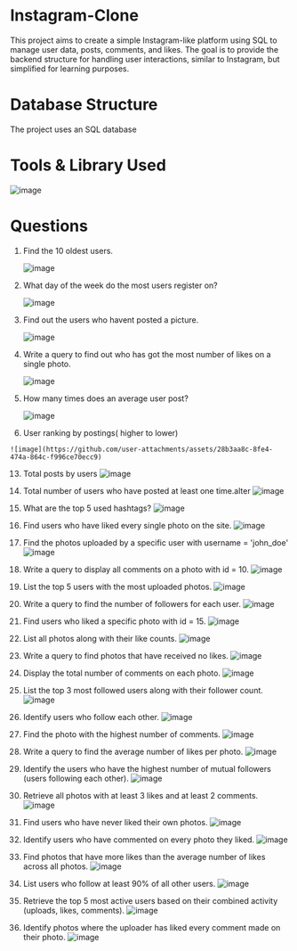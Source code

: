 # Instagram-Clone

This project aims to create a simple Instagram-like platform using SQL to manage user data, posts, comments, and likes. The goal is to provide the backend structure for handling user interactions, similar to Instagram, but simplified for learning purposes.

# Database Structure
The project uses an SQL database



# Tools & Library Used

![image](https://github.com/user-attachments/assets/863b5634-0d0f-4d33-a119-1ab53aa5c24b)

# Questions
1. Find the 10 oldest users.

   
   ![image](https://github.com/user-attachments/assets/02d8bda2-66d9-4530-bc45-f46ffb9fb6d0)
        
3. What day of the week do the most users register on?

   
   ![image](https://github.com/user-attachments/assets/c1d116e0-c2a3-4642-bac5-11e291e0cafe)

5. Find out the users who havent posted a picture.

   
   ![image](https://github.com/user-attachments/assets/685e860d-1e05-494e-86c1-1bb8fde00bac)

7. Write a query to find out who has got the most number of likes on a single photo.

   
   ![image](https://github.com/user-attachments/assets/c6fb1f34-f9ec-42bc-b06d-d3fff02ce29f)

9.  How many times does an average user post?

    
    ![image](https://github.com/user-attachments/assets/b7fa205f-0f81-438d-8d8c-2b8b015ac40d)

11.  User ranking by postings( higher to lower)
    
    ![image](https://github.com/user-attachments/assets/28b3aa8c-8fe4-474a-864c-f996ce70ecc9)

13.  Total posts by users
    ![image](https://github.com/user-attachments/assets/b4e9707b-b5ae-4a8c-b717-e4b2dd8b7011)

15.  Total number of users who have posted at least one time.alter
    ![image](https://github.com/user-attachments/assets/bc6366e3-c889-4d84-8bd6-f92eeb9e07f3)

17.  What are the top 5 used hashtags?
    ![image](https://github.com/user-attachments/assets/492edda7-281f-4024-bcc7-cb807a27edec)

19. Find users who have liked every single photo on the site.
    ![image](https://github.com/user-attachments/assets/3f9f76e4-144b-4535-9b0f-590e103af6a1)

21. Find the photos uploaded by a specific user with username = 'john_doe'
    ![image](https://github.com/user-attachments/assets/7efae744-9fad-4cb9-ae12-e9378323bd1a)

23. Write a query to display all comments on a photo with id = 10.
    ![image](https://github.com/user-attachments/assets/01366060-6184-4619-8698-5785f61c47c8)

25. List the top 5 users with the most uploaded photos.
    ![image](https://github.com/user-attachments/assets/ec9b3f83-ac8f-4ac5-a821-77e9c01d52a9)

27. Write a query to find the number of followers for each user.
    ![image](https://github.com/user-attachments/assets/509c209e-b342-4619-8671-37b6f468cadf)

29. Find users who liked a specific photo with id = 15.
    ![image](https://github.com/user-attachments/assets/b407066a-04a9-4e61-88c0-141fe5bb7353)

31. List all photos along with their like counts.
    ![image](https://github.com/user-attachments/assets/2788a6b1-f300-42bf-b66e-67ec7d0a9da3)

33. Write a query to find photos that have received no likes.
    ![image](https://github.com/user-attachments/assets/8da2642d-ec50-463e-821e-f970c025c7f9)

35. Display the total number of comments on each photo.
    ![image](https://github.com/user-attachments/assets/0f76772b-b68e-4605-9b00-995f4db6e7e2)

37. List the top 3 most followed users along with their follower count.
    ![image](https://github.com/user-attachments/assets/1c3889af-8f3d-4198-9402-287d940f77c2)

39. Identify users who follow each other.
    ![image](https://github.com/user-attachments/assets/32da25db-36ea-4c3c-9ebc-1cbab6bd6bd6)

41. Find the photo with the highest number of comments.
    ![image](https://github.com/user-attachments/assets/90cfb119-8e74-4b08-a93d-bc1e11e8368b)

43. Write a query to find the average number of likes per photo.
    ![image](https://github.com/user-attachments/assets/e3ca0d98-a9ec-4578-97dc-3c06ff6e1b59)

45. Identify the users who have the highest number of mutual followers (users following each other).
    ![image](https://github.com/user-attachments/assets/36d1d2b6-07cb-4740-86df-8f922e663190)

47. Retrieve all photos with at least 3 likes and at least 2 comments.
    ![image](https://github.com/user-attachments/assets/64a1a062-68a6-4eeb-9409-ebb8dba72a0b)

49. Find users who have never liked their own photos.
    ![image](https://github.com/user-attachments/assets/65627ec6-dab4-4fd9-96b7-cedd9d4e18c2)

51. Identify users who have commented on every photo they liked.
    ![image](https://github.com/user-attachments/assets/984d5655-cd9c-4130-a1ba-d29aacc70ebe)

53. Find photos that have more likes than the average number of likes across all photos.
    ![image](https://github.com/user-attachments/assets/026e1a52-c2a1-40be-b739-c31756580307)

55. List users who follow at least 90% of all other users.
    ![image](https://github.com/user-attachments/assets/5b05594c-4445-47c8-90c6-fad2226bc230)

57. Retrieve the top 5 most active users based on their combined activity (uploads, likes, comments).
    ![image](https://github.com/user-attachments/assets/bff07a73-f3d5-4ec9-badf-9f24dee10653)

59. Identify photos where the uploader has liked every comment made on their photo.
 ![image](https://github.com/user-attachments/assets/1cb26422-aaf4-47f7-afcb-617351ca9912)


   


